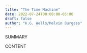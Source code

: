 ```yaml
---
title: "The Time Machine"
date: 2022-07-24T00:00:00-05:00
draft: false
author: "H.G. Wells/Melvin Burgess"
---
```


SUMMARY

<!--more-->

CONTENT